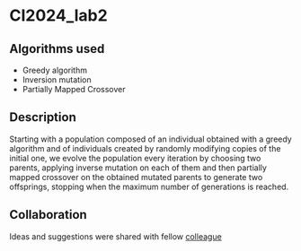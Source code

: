 # CI2024_lab2

## Algorithms used
- Greedy algorithm
- Inversion mutation
- Partially Mapped Crossover

## Description
Starting with a population composed of an individual obtained with a greedy algorithm and of individuals created by randomly modifying copies of the initial one, we evolve the population every iteration by choosing two parents, applying inverse mutation on each of them and then partially mapped crossover on the obtained mutated parents to generate two offsprings, stopping when the maximum number of generations is reached.

## Collaboration
Ideas and suggestions were shared with fellow [colleague](https://github.com/mickp18)